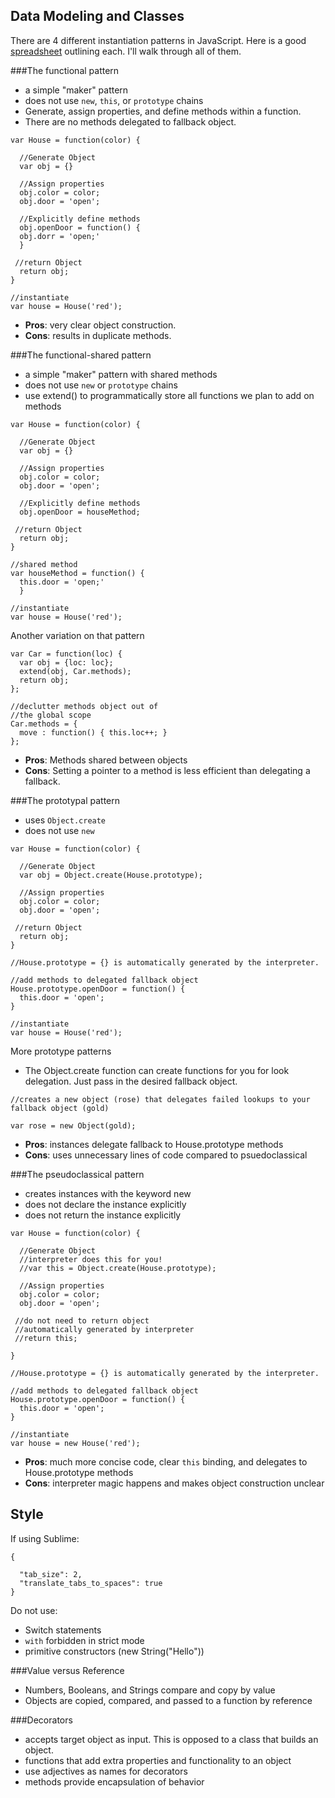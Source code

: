 ## Data Modeling and Classes

There are 4 different instantiation patterns in JavaScript. Here is a good [spreadsheet](http://www.ryanatkinson.io/javascript-instantiation-patterns/) outlining each. I'll walk through all of them.

###The functional pattern

- a simple "maker" pattern
- does not use `new`, `this`, or `prototype` chains
- Generate, assign properties, and define methods within a function.
- There are no methods delegated to fallback object.

```
var House = function(color) {
  
  //Generate Object
  var obj = {} 

  //Assign properties
  obj.color = color;
  obj.door = 'open';

  //Explicitly define methods
  obj.openDoor = function() {
  obj.dorr = 'open;'
  }

 //return Object
  return obj;
}

//instantiate
var house = House('red');
```

- **Pros**: very clear object construction.
- **Cons**: results in duplicate methods.

###The functional-shared pattern

- a simple "maker" pattern with shared methods
- does not use `new` or `prototype` chains
- use extend() to programmatically store all functions we plan to add on methods

```
var House = function(color) {
  
  //Generate Object
  var obj = {} 

  //Assign properties
  obj.color = color;
  obj.door = 'open';

  //Explicitly define methods
  obj.openDoor = houseMethod;

 //return Object
  return obj;
}

//shared method
var houseMethod = function() {
  this.door = 'open;'
  }

//instantiate
var house = House('red');
```

Another variation on that pattern

```
var Car = function(loc) {
  var obj = {loc: loc};
  extend(obj, Car.methods);
  return obj;
};

//declutter methods object out of
//the global scope
Car.methods = {
  move : function() { this.loc++; }
};
```

- **Pros**: Methods shared between objects
- **Cons**: Setting a pointer to a method is less efficient than delegating a fallback.

###The prototypal pattern

- uses `Object.create`
- does not use `new`

```
var House = function(color) {
  
  //Generate Object
  var obj = Object.create(House.prototype);

  //Assign properties
  obj.color = color;
  obj.door = 'open';

 //return Object
  return obj;
}

//House.prototype = {} is automatically generated by the interpreter.

//add methods to delegated fallback object
House.prototype.openDoor = function() {
  this.door = 'open';
}

//instantiate
var house = House('red');
```

More prototype patterns

- The Object.create function can create functions for you for look delegation. Just pass in the desired fallback object.

```
//creates a new object (rose) that delegates failed lookups to your fallback object (gold)

var rose = new Object(gold);
```

- **Pros**: instances delegate fallback to House.prototype methods
- **Cons**: uses unnecessary lines of code compared to psuedoclassical


###The pseudoclassical pattern

- creates instances with the keyword new
- does not declare the instance explicitly
- does not return the instance explicitly

```
var House = function(color) {
  
  //Generate Object
  //interpreter does this for you!
  //var this = Object.create(House.prototype);

  //Assign properties
  obj.color = color;
  obj.door = 'open';

 //do not need to return object
 //automatically generated by interpreter
 //return this;

}

//House.prototype = {} is automatically generated by the interpreter.

//add methods to delegated fallback object
House.prototype.openDoor = function() {
  this.door = 'open';
}

//instantiate
var house = new House('red');
```

- **Pros**: much more concise code, clear `this` binding, and delegates to House.prototype methods
- **Cons**: interpreter magic happens and makes object construction unclear

## Style

If using Sublime:

```
{

  "tab_size": 2,
  "translate_tabs_to_spaces": true
}
```

Do not use:

- Switch statements
- `with` forbidden in strict mode
- primitive constructors (new String("Hello"))

###Value versus Reference

- Numbers, Booleans, and Strings compare and copy by value
- Objects are copied, compared, and passed to a function by reference

###Decorators

- accepts target object as input. This is opposed to a class that builds an object.
- functions that add extra properties and functionality to an object
- use adjectives as names for decorators
- methods provide encapsulation of behavior









